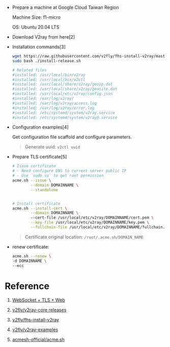 - Prepare a machine at Google Cloud Taiwan Region

    Machine Size: f1-micro

    OS: Ubuntu 20.04 LTS

- Download V2ray from here[2]

- Installation commands[3]

  ``` bash
  wget https://raw.githubusercontent.com/v2fly/fhs-install-v2ray/master/install-release.sh
  sudo bash ./install-release.sh

  # Related files
  #installed: /usr/local/bin/v2ray
  #installed: /usr/local/bin/v2ctl
  #installed: /usr/local/share/v2ray/geoip.dat
  #installed: /usr/local/share/v2ray/geosite.dat
  #installed: /usr/local/etc/v2ray/config.json
  #installed: /var/log/v2ray/
  #installed: /var/log/v2ray/access.log
  #installed: /var/log/v2ray/error.log
  #installed: /etc/systemd/system/v2ray.service
  #installed: /etc/systemd/system/v2ray@.service
  ```


- Configuration examples[4]

  Get configuration file scaffold and configure parameters.
  
  > Generate uuid: `v2ctl uuid`

- Prepare TLS certificate[5]

  ``` bash
  # Issue certificate
  # - Need configure DNS to current server public IP
  # - Use `sudo su` to get root permission
  acme.sh --issue \
          --domain DOMAINNAME \
          --standalone


  # Install certificate
  acme.sh --install-cert \
          --domain DOMAINNAME \ 
          --cert-file /usr/local/etc/v2ray/DOMAINNAME/cert.pem \
          --key-file /usr/local/etc/v2ray/DOMAINNAME/key.pem \
          --fullchain-file /usr/local/etc/v2ray/DOMAINNAME/fullchain.pem \
  ```

  > Certificate original location: `/root/.acme.sh/DOMAIN_NAME`

- renew certificate: 

  ``` bash
  acme.sh --renew \
  -d DOMAINNAME \
  --ecc
  ```


# Reference 

1. [ WebSocket + TLS + Web](https://guide.v2fly.org/advanced/wss_and_web.html)

2. [v2fly/v2ray-core releases](https://github.com/v2fly/v2ray-core/releases)


3. [v2fly/fhs-install-v2ray](https://github.com/v2fly/fhs-install-v2ray)


4. [v2fly/v2ray-examples](https://github.com/v2fly/v2ray-examples)

5. [acmesh-official/acme.sh](https://github.com/acmesh-official/acme.sh)
